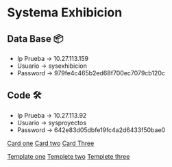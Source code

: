 # Systema Exhibicion

## Data Base 📦
* Ip Prueba -> 10.27.113.159  
* Usuario -> sysexhibicion
* Password -> 979fe4c465b2ed68f700ec7079cb120c

## Code 🛠️
* Ip Prueba -> 10.27.113.92 
* Usuario -> sysproyectos
* Password -> 642e83d05dbfe19fc4a2d6433f50bae0

[Card one](https://mdbootstrap.com/plugins/jquery/extended-cards/)
[Card two](https://www.bootstrapzero.com/bootstrap-template/kadmin-free-responsive-admin-dashboard-template)
[Card Three](https://bootstrapbay.com/blog/day-13-bootstrap-4-cards-tutorial-and-examples/)

[Template one](https://blackrockdigital.github.io/startbootstrap-sb-admin/dist/index.html)
[Templete two](https://demos.creative-tim.com/bs3/vue-paper-dashboard-pro/?#/admin/overview)
[Templete three](https://mannatthemes.com/frogetor/dark/index-3.html)